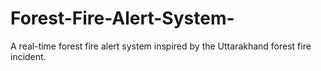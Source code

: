 # Forest-Fire-Alert-System-
A real-time forest fire alert system inspired by the Uttarakhand forest fire incident.
